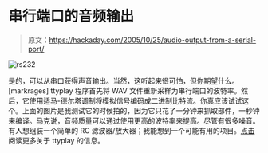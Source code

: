 # 串行端口的音频输出

> 原文：<https://hackaday.com/2005/10/25/audio-output-from-a-serial-port/>

![rs232](img/c23145df6b282146417c11f2e1b9a61d.png)

是的，可以从串口获得声音输出。当然，这听起来很可怕，但你期望什么。[markrages] ttyplay 程序首先将 WAV 文件重新采样为串行端口的波特率。然后，它使用适马-德尔塔调制将模拟信号编码成二进制比特流。你真应该试试这个。上面的图片是我测试它的时候拍的，因为它只花了一分钟来抓取部件，一秒钟来编译。马克说，音频质量可以通过使用更高的波特率来提高。尽管有很多噪音。有人想组装一个简单的 RC 滤波器/放大器；我能想到一个可能有用的项目。[点击](http://vivara.net.nyud.net:8090/blog/?p=24)阅读更多关于 ttyplay 的信息。